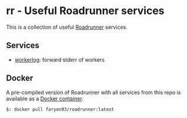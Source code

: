 # rr - Useful Roadrunner services
This is a collection of useful [Roadrunner](https://github.com/spiral/roadrunner) services. 

## Services
* [workerlog](https://github.com/faryon93/rr/tree/master/workerlog): forward stderr of workers

## Docker
A pre-compiled version of Roadrunner with all services from this repo is available as a [Docker container](https://cloud.docker.com/repository/docker/faryon93/roadrunner/general).

```shell
$: docker pull faryon93/roadrunner:latest
```
